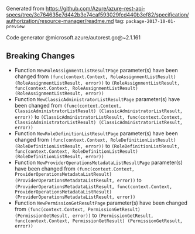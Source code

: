 Generated from https://github.com/Azure/azure-rest-api-specs/tree/3c764635e7d442b3e74caf593029fcd440b3ef82/specification/authorization/resource-manager/readme.md tag: `package-2017-10-01-preview`

Code generator @microsoft.azure/autorest.go@~2.1.161

## Breaking Changes

- Function `NewRoleAssignmentListResultPage` parameter(s) have been changed from `(func(context.Context, RoleAssignmentListResult) (RoleAssignmentListResult, error))` to `(RoleAssignmentListResult, func(context.Context, RoleAssignmentListResult) (RoleAssignmentListResult, error))`
- Function `NewClassicAdministratorListResultPage` parameter(s) have been changed from `(func(context.Context, ClassicAdministratorListResult) (ClassicAdministratorListResult, error))` to `(ClassicAdministratorListResult, func(context.Context, ClassicAdministratorListResult) (ClassicAdministratorListResult, error))`
- Function `NewRoleDefinitionListResultPage` parameter(s) have been changed from `(func(context.Context, RoleDefinitionListResult) (RoleDefinitionListResult, error))` to `(RoleDefinitionListResult, func(context.Context, RoleDefinitionListResult) (RoleDefinitionListResult, error))`
- Function `NewProviderOperationsMetadataListResultPage` parameter(s) have been changed from `(func(context.Context, ProviderOperationsMetadataListResult) (ProviderOperationsMetadataListResult, error))` to `(ProviderOperationsMetadataListResult, func(context.Context, ProviderOperationsMetadataListResult) (ProviderOperationsMetadataListResult, error))`
- Function `NewPermissionGetResultPage` parameter(s) have been changed from `(func(context.Context, PermissionGetResult) (PermissionGetResult, error))` to `(PermissionGetResult, func(context.Context, PermissionGetResult) (PermissionGetResult, error))`
